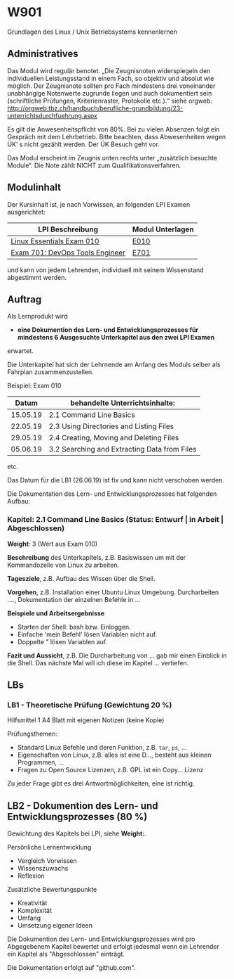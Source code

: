 # W901
Grundlagen des Linux / Unix Betriebsystems kennenlernen

## Administratives

Das Modul wird regulär benotet. „Die Zeugnisnoten widerspiegeln den individuellen Leistungsstand in einem Fach, so objektiv und absolut wie möglich. Der Zeugnisnote sollten pro Fach mindestens drei voneinander unabhängige Notenwerte zugrunde liegen und auch dokumentiert sein (schriftliche Prüfungen, Kriterienraster, Protokolle etc.).“ siehe orgweb: http://orgweb.tbz.ch/handbuch/berufliche-grundbildung/23-unterrichtsdurchfuehrung.aspx

Es gilt die Anwesenheitspflicht von 80%. Bei zu vielen Absenzen folgt ein Gespräch mit dem Lehrbetrieb. Bitte beachten, dass Abwesenheiten wegen ÜK’ s nicht gezählt werden. Der ÜK Besuch geht vor.

Das Modul erscheint im Zeugnis unten rechts unter „zusätzlich besuchte Module“. Die Note zählt NICHT zum Qualifikationsverfahren.

## Modulinhalt

Der Kursinhalt ist, je nach Vorwissen, an folgenden LPI Examen ausgerichtet:

| LPI Beschreibung | Modul Unterlagen |
|------------------|------------------|
| [Linux Essentials Exam 010](https://www.lpi.org/our-certifications/exam-010-objectives) | [E010](https://github.com/w901-fr19-mi/E010) | 
| [Exam 701: DevOps Tools Engineer](https://www.lpi.org/our-certifications/exam-701-objectives) | [E701](https://github.com/w901-fr19-mi/E701) | 

und kann von jedem Lehrenden, individuell mit seinem Wissenstand abgestimmt werden.

## Auftrag

Als Lernprodukt wird

* **eine Dokumention des Lern- und Entwicklungsprozesses für mindestens 6 Ausgesuchte Unterkapitel aus den zwei LPI Examen** 

erwartet. 

Die Unterkapitel hat sich der Lehrnende am Anfang des Moduls selber als Fahrplan zusammenzustellen.

Beispiel: Exam 010

| Datum | behandelte Unterrichtsinhalte: |
| -------- | ------ |
| 15.05.19 | 2.1 Command Line Basics |
| 22.05.19 | 2.3 Using Directories and Listing Files |
| 29.05.19 | 2.4 Creating, Moving and Deleting Files |
| 05.06.19 | 3.2 Searching and Extracting Data from Files |

etc.

Das Datum für die LB1 (26.06.19) ist fix und kann nicht verschoben werden.

Die Dokumentation des Lern- und Entwicklungsprozesses hat folgenden Aufbau:

### Kapitel: 2.1 Command Line Basics (Status: Entwurf | in Arbeit | Abgeschlossen)

**Weight**: 3 (Wert aus Exam 010)

**Beschreibung** des Unterkapitels, z.B. Basiswissen um mit der Kommandozeile von Linux zu arbeiten.

**Tagesziele**, z.B. Aufbau des Wissen über die Shell. 

**Vorgehen**, z.B. Installation einer Ubuntu Linux Umgebung. Durcharbeiten ...., Dokumentation der einzelnen Befehle in ...

**Beispiele und Arbeitsergebnisse**

* Starten der Shell: bash bzw. Einloggen.
* Einfache 'mein Befehl' lösen Variablen nicht auf.
* Doppelte " lösen Variablen auf.

**Fazit und Aussicht**, z.B. Die Durcharbeitung von ... gab mir einen Einblick in die Shell. Das nächste Mal will ich diese im Kapitel ... vertiefen.

## LBs

### LB1 - Theoretische Prüfung (Gewichtung 20 %)

Hilfsmittel 1 A4 Blatt mit eigenen Notizen (keine Kopie)

Prüfungsthemen: 
* Standard Linux Befehle und deren Funktion, z.B. `tar`, `ps`, ...
* Eigenschaften von Linux, z.B. alles ist eine D..., besteht aus kleinen Programmen, ...
* Fragen zu Open Source Lizenzen, z.B. GPL ist ein Copy... Lizenz

Zu jeder Frage gibt es drei Antwortmöglichkeiten, eine ist richtig.

## LB2 - Dokumention des Lern- und Entwicklungsprozesses (80 %)

Gewichtung des Kapitels bei LPI, siehe **Weight:**.

Persönliche Lernentwicklung
* Vergleich Vorwissen 
* Wissenszuwachs
* Reflexion

Zusätzliche Bewertungspunkte
* Kreativität
* Komplexität
* Umfang
* Umsetzung eigener Ideen

Die Dokumention des Lern- und Entwicklungsprozesses wird pro Abgegebenem Kapitel bewertet und erfolgt jedesmal wenn ein Lehrender ein Kapitel als "Abgeschlossen" einträgt.

Die Dokumentation erfolgt auf "github.com".
